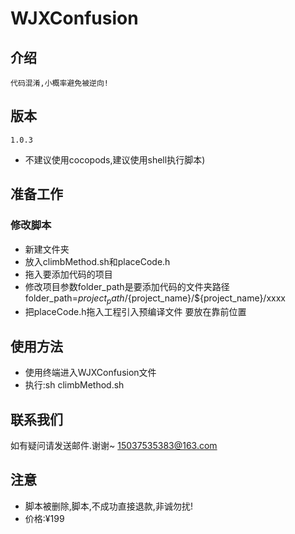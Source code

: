# WJXConfusion
    
## 介绍
    代码混淆,小概率避免被逆向!

## 版本
    1.0.3
* 不建议使用cocopods,建议使用shell执行脚本)

## 准备工作
### 修改脚本
*  新建文件夹
*  放入climbMethod.sh和placeCode.h
*  拖入要添加代码的项目
*  修改项目参数folder_path是要添加代码的文件夹路径
   folder_path=${project_path}/${project_name}/${project_name}/xxxx
* 把placeCode.h拖入工程引入预编译文件 要放在靠前位置
   

## 使用方法
* 使用终端进入WJXConfusion文件
* 执行:sh climbMethod.sh
   
## 联系我们
如有疑问请发送邮件.谢谢~
15037535383@163.com

## 注意
* 脚本被删除,脚本,不成功直接退款,非诚勿扰!
* 价格:¥199





